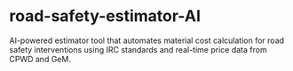 # road-safety-estimator-AI
AI-powered estimator tool that automates material cost calculation for road safety interventions using IRC standards and real-time price data from CPWD and GeM.
